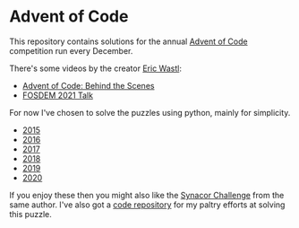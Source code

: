 # Advent of Code

This repository contains solutions for the annual [Advent of Code](https://adventofcode.com)
competition run every December.

There's some videos by the creator [Eric Wastl](https://twitter.com/ericwastl):

  * [Advent of Code: Behind the Scenes](https://www.youtube.com/watch?v=CFWuwNDOnIo)
  * [FOSDEM 2021 Talk](https://ftp.osuosl.org/pub/fosdem/2021/D.perl/adventofcode.webm)

For now I've chosen to solve the puzzles using python, mainly for simplicity.

  * [2015](./2015/README.md)
  * [2016](./2016/README.md)
  * [2017](./2017/README.md)
  * [2018](./2018/README.md)
  * [2019](./2019/README.md)
  * [2020](./2020/README.md)

If you enjoy these then you might also like the [Synacor Challenge](https://challenge.synacor.com/) from
the same author. I've also got a [code repository](https://github.com/rvaughan/synacor-challenge) for my paltry efforts at solving this puzzle.
